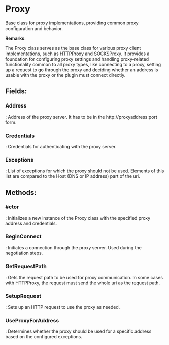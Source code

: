 # Proxy

Base class for proxy implementations, providing common proxy configuration and behavior. 

**Remarks**:

The Proxy class serves as the base class for various proxy client implementations, such as [HTTPProxy](../Proxies/HTTPProxy.md) and [SOCKSProxy](../Proxies/SOCKSProxy.md). It provides a foundation for configuring proxy settings and handling proxy-related functionality common to all proxy types, like connecting to a proxy, setting up a request to go through the proxy and deciding whether an address is usable with the proxy or the plugin must connect directly. 

## **Fields**:
### **Address**
: Address of the proxy server. It has to be in the http://proxyaddress:port form. 
### **Credentials**
: Credentials for authenticating with the proxy server. 
### **Exceptions**
: List of exceptions for which the proxy should not be used. Elements of this list are compared to the Host (DNS or IP address) part of the uri. 
## **Methods**:

### **#ctor**
: Initializes a new instance of the Proxy class with the specified proxy address and credentials. 

### **BeginConnect**
: Initiates a connection through the proxy server. Used during the negotiation steps. 

### **GetRequestPath**
: Gets the request path to be used for proxy communication. In some cases with HTTPProxy, the request must send the whole uri as the request path. 

### **SetupRequest**
: Sets up an HTTP request to use the proxy as needed. 

### **UseProxyForAddress**
: Determines whether the proxy should be used for a specific address based on the configured exceptions. 